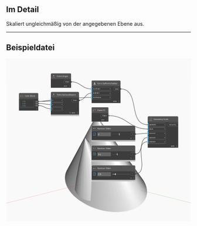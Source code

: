 <!--- Autodesk.DesignScript.Geometry.Geometry.Scale(plane, xamount, yamount, zamount) --->
<!--- VH3KQEMEQFHQ4Z45T42EMLXFENVMZSCLRKQMQVBQNLE4YVTF5HTA --->
## Im Detail
Skaliert ungleichmäßig von der angegebenen Ebene aus.
___
## Beispieldatei

![Scale (plane, xamount, yamount, zamount)](./VH3KQEMEQFHQ4Z45T42EMLXFENVMZSCLRKQMQVBQNLE4YVTF5HTA_img.jpg)

